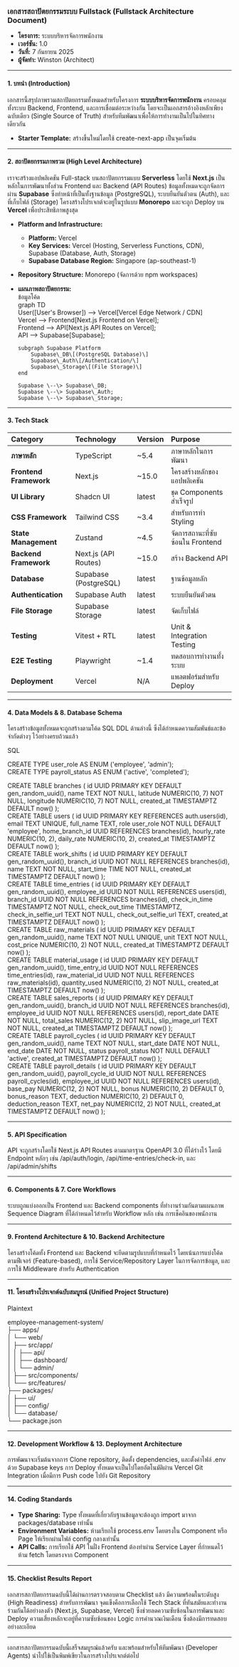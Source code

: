

### **เอกสารสถาปัตยกรรมระบบ Fullstack (Fullstack Architecture Document)**

* **โครงการ:** ระบบบริหารจัดการพนักงาน  
* **เวอร์ชัน:** 1.0  
* **วันที่:** 7 กันยายน 2025  
* **ผู้จัดทำ:** Winston (Architect)

---

#### **1\. บทนำ (Introduction)**

เอกสารนี้สรุปภาพรวมสถาปัตยกรรมทั้งหมดสำหรับโครงการ **ระบบบริหารจัดการพนักงาน** ครอบคลุมทั้งระบบ Backend, Frontend, และการเชื่อมต่อระหว่างกัน โดยจะเป็นเอกสารอ้างอิงหลักเพียงฉบับเดียว (Single Source of Truth) สำหรับทีมพัฒนาเพื่อให้การทำงานเป็นไปในทิศทางเดียวกัน

* **Starter Template:** สร้างขึ้นใหม่โดยใช้ create-next-app เป็นจุดเริ่มต้น

---

#### **2\. สถาปัตยกรรมภาพรวม (High Level Architecture)**

เราจะสร้างแอปพลิเคชัน Full-stack บนสถาปัตยกรรมแบบ **Serverless** โดยใช้ **Next.js** เป็นหลักในการพัฒนาทั้งส่วน Frontend และ Backend (API Routes) ข้อมูลทั้งหมดจะถูกจัดการผ่าน **Supabase** ซึ่งทำหน้าที่เป็นทั้งฐานข้อมูล (PostgreSQL), ระบบยืนยันตัวตน (Auth), และที่เก็บไฟล์ (Storage) โครงสร้างโปรเจกต์จะอยู่ในรูปแบบ **Monorepo** และจะถูก Deploy บน **Vercel** เพื่อประสิทธิภาพสูงสุด

* **Platform and Infrastructure:**  
  * **Platform:** Vercel  
  * **Key Services:** Vercel (Hosting, Serverless Functions, CDN), Supabase (Database, Auth, Storage)  
  * **Supabase Database Region:** Singapore (ap-southeast-1)  
* **Repository Structure:** Monorepo (จัดการด้วย npm workspaces)  
* **แผนภาพสถาปัตยกรรม:**  
  ข้อมูลโค้ด  
  graph TD  
      User(\[User's Browser\]) \--\> Vercel\[Vercel Edge Network / CDN\]  
      Vercel \--\> Frontend\[Next.js Frontend on Vercel\];  
      Frontend \--\> API\[Next.js API Routes on Vercel\];  
      API \--\> Supabase\[Supabase\];

      subgraph Supabase Platform  
          Supabase\_DB\[(PostgreSQL Database)\]  
          Supabase\_Auth\[/Authentication/\]  
          Supabase\_Storage\[(File Storage)\]  
      end

      Supabase \--\> Supabase\_DB;  
      Supabase \--\> Supabase\_Auth;  
      Supabase \--\> Supabase\_Storage;

---

#### **3\. Tech Stack**

| Category | Technology | Version | Purpose |
| :---- | :---- | :---- | :---- |
| **ภาษาหลัก** | TypeScript | \~5.4 | ภาษาหลักในการพัฒนา |
| **Frontend Framework** | Next.js | \~15.0 | โครงสร้างหลักของแอปพลิเคชัน |
| **UI Library** | Shadcn UI | latest | ชุด Components สำเร็จรูป |
| **CSS Framework** | Tailwind CSS | \~3.4 | สำหรับการทำ Styling |
| **State Management** | Zustand | \~4.5 | จัดการสถานะที่ซับซ้อนใน Frontend |
| **Backend Framework** | Next.js (API Routes) | \~15.0 | สร้าง Backend API |
| **Database** | Supabase (PostgreSQL) | latest | ฐานข้อมูลหลัก |
| **Authentication** | Supabase Auth | latest | ระบบยืนยันตัวตน |
| **File Storage** | Supabase Storage | latest | จัดเก็บไฟล์ |
| **Testing** | Vitest \+ RTL | latest | Unit & Integration Testing |
| **E2E Testing** | Playwright | \~1.4 | ทดสอบการทำงานทั้งระบบ |
| **Deployment** | Vercel | N/A | แพลตฟอร์มสำหรับ Deploy |

---

#### **4\. Data Models & 8\. Database Schema**

โครงสร้างข้อมูลทั้งหมดจะถูกสร้างตามโค้ด SQL DDL ด้านล่างนี้ ซึ่งได้กำหนดความสัมพันธ์และข้อจำกัดต่างๆ ไว้อย่างครบถ้วนแล้ว

SQL

CREATE TYPE user\_role AS ENUM ('employee', 'admin');  
CREATE TYPE payroll\_status AS ENUM ('active', 'completed');

CREATE TABLE branches ( id UUID PRIMARY KEY DEFAULT gen\_random\_uuid(), name TEXT NOT NULL, latitude NUMERIC(10, 7) NOT NULL, longitude NUMERIC(10, 7) NOT NULL, created\_at TIMESTAMPTZ DEFAULT now() );  
CREATE TABLE users ( id UUID PRIMARY KEY REFERENCES auth.users(id), email TEXT UNIQUE, full\_name TEXT, role user\_role NOT NULL DEFAULT 'employee', home\_branch\_id UUID REFERENCES branches(id), hourly\_rate NUMERIC(10, 2), daily\_rate NUMERIC(10, 2), created\_at TIMESTAMPTZ DEFAULT now() );  
CREATE TABLE work\_shifts ( id UUID PRIMARY KEY DEFAULT gen\_random\_uuid(), branch\_id UUID NOT NULL REFERENCES branches(id), name TEXT NOT NULL, start\_time TIME NOT NULL, created\_at TIMESTAMPTZ DEFAULT now() );  
CREATE TABLE time\_entries ( id UUID PRIMARY KEY DEFAULT gen\_random\_uuid(), employee\_id UUID NOT NULL REFERENCES users(id), branch\_id UUID NOT NULL REFERENCES branches(id), check\_in\_time TIMESTAMPTZ NOT NULL, check\_out\_time TIMESTAMPTZ, check\_in\_selfie\_url TEXT NOT NULL, check\_out\_selfie\_url TEXT, created\_at TIMESTAMPTZ DEFAULT now() );  
CREATE TABLE raw\_materials ( id UUID PRIMARY KEY DEFAULT gen\_random\_uuid(), name TEXT NOT NULL UNIQUE, unit TEXT NOT NULL, cost\_price NUMERIC(10, 2) NOT NULL, created\_at TIMESTAMPTZ DEFAULT now() );  
CREATE TABLE material\_usage ( id UUID PRIMARY KEY DEFAULT gen\_random\_uuid(), time\_entry\_id UUID NOT NULL REFERENCES time\_entries(id), raw\_material\_id UUID NOT NULL REFERENCES raw\_materials(id), quantity\_used NUMERIC(10, 2) NOT NULL, created\_at TIMESTAMPTZ DEFAULT now() );  
CREATE TABLE sales\_reports ( id UUID PRIMARY KEY DEFAULT gen\_random\_uuid(), branch\_id UUID NOT NULL REFERENCES branches(id), employee\_id UUID NOT NULL REFERENCES users(id), report\_date DATE NOT NULL, total\_sales NUMERIC(12, 2) NOT NULL, slip\_image\_url TEXT NOT NULL, created\_at TIMESTAMPTZ DEFAULT now() );  
CREATE TABLE payroll\_cycles ( id UUID PRIMARY KEY DEFAULT gen\_random\_uuid(), name TEXT NOT NULL, start\_date DATE NOT NULL, end\_date DATE NOT NULL, status payroll\_status NOT NULL DEFAULT 'active', created\_at TIMESTAMPTZ DEFAULT now() );  
CREATE TABLE payroll\_details ( id UUID PRIMARY KEY DEFAULT gen\_random\_uuid(), payroll\_cycle\_id UUID NOT NULL REFERENCES payroll\_cycles(id), employee\_id UUID NOT NULL REFERENCES users(id), base\_pay NUMERIC(12, 2) NOT NULL, bonus NUMERIC(10, 2) DEFAULT 0, bonus\_reason TEXT, deduction NUMERIC(10, 2) DEFAULT 0, deduction\_reason TEXT, net\_pay NUMERIC(12, 2) NOT NULL, created\_at TIMESTAMPTZ DEFAULT now() );

---

#### **5\. API Specification**

API จะถูกสร้างโดยใช้ Next.js API Routes ตามมาตรฐาน OpenAPI 3.0 ที่ได้ร่างไว้ โดยมี Endpoint หลักๆ เช่น /api/auth/login, /api/time-entries/check-in, และ /api/admin/shifts

---

#### **6\. Components & 7\. Core Workflows**

ระบบถูกแบ่งออกเป็น Frontend และ Backend components ที่ทำงานร่วมกันตามแผนภาพ Sequence Diagram ที่ได้กำหนดไว้สำหรับ Workflow หลัก เช่น การเช็คอินของพนักงาน

---

#### **9\. Frontend Architecture & 10\. Backend Architecture**

โครงสร้างโค้ดทั้ง Frontend และ Backend จะยึดตามรูปแบบที่กำหนดไว้ โดยเน้นการแบ่งโค้ดตามฟีเจอร์ (Feature-based), การใช้ Service/Repository Layer ในการจัดการข้อมูล, และการใช้ Middleware สำหรับ Authentication

---

#### **11\. โครงสร้างโปรเจกต์ฉบับสมบูรณ์ (Unified Project Structure)**

Plaintext

employee-management-system/  
├── apps/  
│   └── web/  
│       ├── src/app/  
│       │   ├── api/  
│       │   ├── dashboard/  
│       │   └── admin/  
│       ├── src/components/  
│       └── src/features/  
├── packages/  
│   ├── ui/  
│   ├── config/  
│   └── database/  
└── package.json

---

#### **12\. Development Workflow & 13\. Deployment Architecture**

การพัฒนาจะเริ่มต้นจากการ Clone repository, ติดตั้ง dependencies, และตั้งค่าไฟล์ .env ด้วย Supabase keys การ Deploy ทั้งหมดจะเป็นไปโดยอัตโนมัติผ่าน Vercel Git Integration เมื่อมีการ Push code ไปยัง Git Repository

---

#### **14\. Coding Standards**

* **Type Sharing:** Type ทั้งหมดที่เกี่ยวกับฐานข้อมูลจะต้องถูก import มาจาก packages/database เท่านั้น  
* **Environment Variables:** ห้ามเรียกใช้ process.env โดยตรงใน Component หรือ Page ให้เรียกผ่านไฟล์ config กลางเท่านั้น  
* **API Calls:** การเรียกใช้ API ในฝั่ง Frontend ต้องทำผ่าน Service Layer ที่กำหนดไว้ ห้าม fetch โดยตรงจาก Component

---

#### **15\. Checklist Results Report**

เอกสารสถาปัตยกรรมฉบับนี้ได้ผ่านการตรวจสอบตาม Checklist แล้ว มีความพร้อมในระดับสูง (High Readiness) สำหรับการพัฒนา จุดแข็งคือการเลือกใช้ Tech Stack ที่ทันสมัยและทำงานร่วมกันได้อย่างลงตัว (Next.js, Supabase, Vercel) ซึ่งช่วยลดความซับซ้อนในการพัฒนาและ Deploy ความเสี่ยงหลักจะอยู่ที่ความซับซ้อนของ Logic การคำนวณเงินเดือน ซึ่งต้องมีการทดสอบอย่างละเอียด

---

เอกสารสถาปัตยกรรมฉบับนี้เสร็จสมบูรณ์แล้วครับ และพร้อมสำหรับให้ทีมพัฒนา (Developer Agents) นำไปใช้เป็นพิมพ์เขียวในการสร้างโปรเจกต์ต่อไป